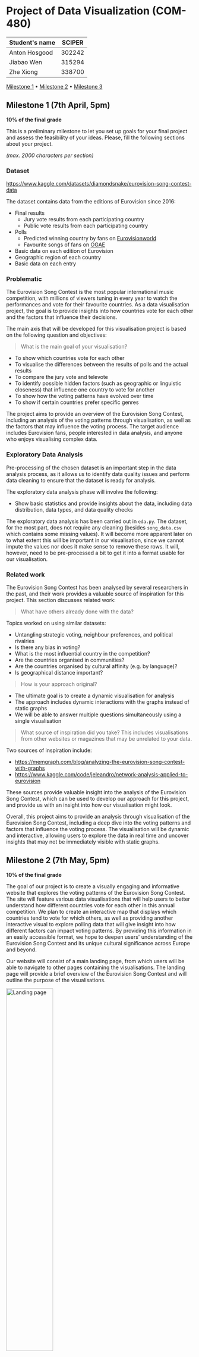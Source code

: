# Project of Data Visualization (COM-480)

| Student's name | SCIPER |
| -------------- | ------ |
| Anton Hosgood  | 302242 |
| Jiabao Wen     | 315294 |
| Zhe Xiong      | 338700 |

[Milestone 1](#milestone-1) • [Milestone 2](#milestone-2) • [Milestone 3](#milestone-3)

## Milestone 1 (7th April, 5pm)

**10% of the final grade**

This is a preliminary milestone to let you set up goals for your final project and assess the feasibility of your ideas.
Please, fill the following sections about your project.

*(max. 2000 characters per section)*

### Dataset

https://www.kaggle.com/datasets/diamondsnake/eurovision-song-contest-data

The dataset contains data from the editions of Eurovision since 2016:

- Final results
  - Jury vote results from each participating country
  - Public vote results from each participating country
- Polls
  - Predicted winning country by fans on [Eurovisionworld](https://eurovisionworld.com/)
  - Favourite songs of fans on [OGAE](https://ogaeinternational.org/)
- Basic data on each edition of Eurovision
- Geographic region of each country
- Basic data on each entry

### Problematic

The Eurovision Song Contest is the most popular international music competition, with millions of viewers tuning in every year to watch the performances and vote for their favourite countries. As a data visualisation project, the goal is to provide insights into how countries vote for each other and the factors that influence their decisions.

The main axis that will be developed for this visualisation project is based on the following question and objectives:

> What is the main goal of your visualisation?

- To show which countries vote for each other
- To visualise the differences between the results of polls and the actual results
- To compare the jury vote and televote
- To identify possible hidden factors (such as geographic or linguistic closeness) that influence one country to vote for another
- To show how the voting patterns have evolved over time
- To show if certain countries prefer specific genres

The project aims to provide an overview of the Eurovision Song Contest, including an analysis of the voting patterns through visualisation, as well as the factors that may influence the voting process. The target audience includes Eurovision fans, people interested in data analysis, and anyone who enjoys visualising complex data.

### Exploratory Data Analysis

Pre-processing of the chosen dataset is an important step in the data analysis process, as it allows us to identify data quality issues and perform data cleaning to ensure that the dataset is ready for analysis.

The exploratory data analysis phase will involve the following:

- Show basic statistics and provide insights about the data, including data distribution, data types, and data quality checks

The exploratory data analysis has been carried out in `eda.py`. The dataset, for the most part, does not require any cleaning (besides `song_data.csv` which contains some missing values). It will become more apparent later on to what extent this will be important in our visualisation, since we cannot impute the values nor does it make sense to remove these rows. It will, however, need to be pre-processed a bit to get it into a format usable for our visualisation.

### Related work

The Eurovision Song Contest has been analysed by several researchers in the past, and their work provides a valuable source of inspiration for this project. This section discusses related work:

> What have others already done with the data?

Topics worked on using similar datasets:

- Untangling strategic voting, neighbour preferences, and political rivalries
- Is there any bias in voting?
- What is the most influential country in the competition?
- Are the countries organised in communities?
- Are the countries organised by cultural affinity (e.g. by language)?
- Is geographical distance important?

> How is your approach original?

- The ultimate goal is to create a dynamic visualisation for analysis
- The approach includes dynamic interactions with the graphs instead of static graphs
- We will be able to answer multiple questions simultaneously using a single visualisation

> What source of inspiration did you take? This includes visualisations from other websites or magazines that may be unrelated to your data.

Two sources of inspiration include:

- https://memgraph.com/blog/analyzing-the-eurovision-song-contest-with-graphs
- https://www.kaggle.com/code/jeleandro/network-analysis-applied-to-eurovision

These sources provide valuable insight into the analysis of the Eurovision Song Contest, which can be used to develop our approach for this project, and provide us with an insight into how our visualisation might look.

Overall, this project aims to provide an analysis through visualisation of the Eurovision Song Contest, including a deep dive into the voting patterns and factors that influence the voting process. The visualisation will be dynamic and interactive, allowing users to explore the data in real time and uncover insights that may not be immediately visible with static graphs.

## Milestone 2 (7th May, 5pm)

**10% of the final grade**

The goal of our project is to create a visually engaging and informative website that explores the voting patterns of the Eurovision Song Contest. The site will feature various data visualisations that will help users to better understand how different countries vote for each other in this annual competition. We plan to create an interactive map that displays which countries tend to vote for which others, as well as providing another interactive visual to explore polling data that will give insight into how different factors can impact voting patterns. By providing this information in an easily accessible format, we hope to deepen users' understanding of the Eurovision Song Contest and its unique cultural significance across Europe and beyond.

Our website will consist of a main landing page, from which users will be able to navigate to other pages containing the visualisations. The landing page will provide a brief overview of the Eurovision Song Contest and will outline the purpose of the visualisations.

<img src="/img/landing_page.jpg" alt="Landing page" style="width: 50%; height: auto;">

### Visualising the Voting Data

Each country’s public and jury can allocate a set of points to other countries. In this visualisation, the user will be able to, for a chosen year, select a country and see where the country’s votes went. As shown below, arrows will come out from the country pointing to the countries which received votes. The more points a country receives, the bolder the arrow and the more prominent the shading of the country. There will be a three-way toggle which will allow us to view the televotes, jury votes, and the combined votes. Right-clicking will allow the user to switch the view and see which countries voted for the selected country.

To the side, we will have a bar chart that will also visualise the voting data. For example, in this case Germany gave the United Kingdom the most points, so the United Kingdom is at the top of the bar chart, has the boldest arrow pointing to it, and is most prominently shaded.

This visualisation will allow us to see in one frame how a country votes. By varying the year, we can see if the voting pattern is the similar over time. It will also allow us to see geographic clusters (e.g. we will be able to quickly confirm if the Nordic countries are all voting for each other).

<img src="/img/voting.jpg" alt="Voting" style="width: 50%; height: auto;">

The lectures that we will need for this visualisation are: Interactions, Dos and Don’ts, Design for Data Viz, Maps, Graph Visualization.

The tools that we will need are: HTML/JS for interactive webpage elements, and [barplot](https://d3-graph-gallery.com/barplot.html) and [connection map](https://d3-graph-gallery.com/connectionmap.html).

### Visualising the Polling Data

There are two main fan polls that take place before each edition of Eurovision to determine which countries are the fans’ favourites. Our data contains the average ranking of each country in both polls. It will be possible to explore the polls by selecting a year and which of the two polls the user would like to see. On the left, we will have a bar chart that will allow us to see who the favourites were each year. On the right, we will be able to select a country and a poll and view how that country’s placement in the poll has changed over time. This will allow us to discover insights such as whether a country is a consistently strong competitor or not.

<img src="/img/polling1.jpg" alt="Polling 1" style="width: 50%; height: auto;">

We will be able to select the year and country with drop down lists. Selecting a country will be done with the flags as they are more recognisable.

<img src="/img/polling2.jpg" alt="Polling 2" style="width: 50%; height: auto;">

The lectures that we will need for this visualisation are: Interactions, Dos and Don’ts, Design for Data Viz.

The tools that we will need are: HTML/JS for interactive webpage elements, and [barplot](https://d3-graph-gallery.com/barplot.html) and [line chart](https://d3-graph-gallery.com/line.html).

### Extra Ideas

The components of our site are isolated from each other, meaning that each page can be developed independently of each other. These visualisations will be our core, but should we successfully create them and wish to go further, we can use the song data. Here are some potential ideas:

- Plot distribution of act characteristics over time (e.g. percentage songs that are ballads each year, or average BPM)

- Visualise clusters of songs based on characteristics. We could use a clustering algorithm on the song characteristics to identify clusters of similar songs

## Milestone 3 (4th June, 5pm)

**80% of the final grade**


## Late policy

- < 24h: 80% of the grade for the milestone
- < 48h: 70% of the grade for the milestone

